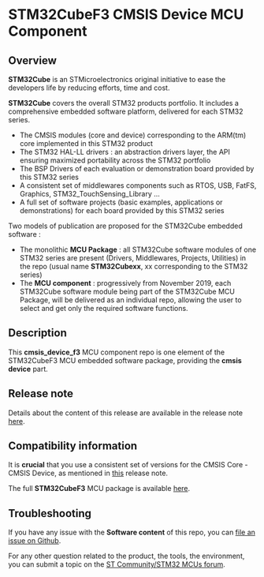 # STM32CubeF3 CMSIS Device MCU Component

## Overview

**STM32Cube** is an STMicroelectronics original initiative to ease the developers life by reducing efforts, time and cost.

**STM32Cube** covers the overall STM32 products portfolio. It includes a comprehensive embedded software platform, delivered for each STM32 series.
   * The CMSIS modules (core and device) corresponding to the ARM(tm) core implemented in this STM32 product
   * The STM32 HAL-LL drivers : an abstraction drivers layer, the API ensuring maximized portability across the STM32 portfolio
   * The BSP Drivers of each evaluation or demonstration board provided by this STM32 series
   * A consistent set of middlewares components such as RTOS, USB, FatFS, Graphics, STM32_TouchSensing_Library ...
   * A full set of software projects (basic examples, applications or demonstrations) for each board provided by this STM32 series

Two models of publication are proposed for the STM32Cube embedded software :
   * The monolithic **MCU Package** : all STM32Cube software modules of one STM32 series are present (Drivers, Middlewares, Projects, Utilities) in the repo (usual name **STM32Cubexx**, xx corresponding to the STM32 series)
   * The **MCU component** : progressively from November 2019, each STM32Cube software module being part of the STM32Cube MCU Package, will be delivered as an individual repo, allowing the user to select and get only the required software functions.

## Description

This **cmsis_device_f3** MCU component repo is one element of the STM32CubeF3 MCU embedded software package, providing the **cmsis device** part.

## Release note

Details about the content of this release are available in the release note [here](https://htmlpreview.github.io/?https://github.com/STMicroelectronics/cmsis_device_f3/blob/master/Release_Notes.html).

## Compatibility information

It is **crucial** that you use a consistent set of versions for the CMSIS Core - CMSIS Device, as mentioned in [this](https://htmlpreview.github.io/?https://github.com/STMicroelectronics/STM32CubeF3/blob/master/Release_Notes.html) release note.

The full **STM32CubeF3** MCU package is available [here](https://github.com/STMicroelectronics/STM32CubeF3).

## Troubleshooting
If you have any issue with the **Software content** of this repo, you can [file an issue on Github](https://github.com/STMicroelectronics/cmsis_device_f3/issues/new).

For any other question related to the product, the tools, the environment, you can submit a topic on the [ST Community/STM32 MCUs forum](https://community.st.com/s/group/0F90X000000AXsASAW/stm32-mcus).